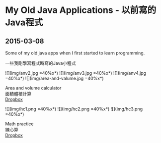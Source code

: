 # My Old Java Applications - 以前寫的Java程式
## 2015-03-08

Some of my old java apps when I first started to learn programming.

一些我剛學寫程式時寫的Java小程式

![](img/anv2.jpg =40%x*)
![](img/anv3.jpg =40%x*)
![](img/anv4.jpg =40%x*)
![](img/area-and-valume.jpg =40%x*)

Area and volume calculator  
面積體積計算  
[Dropbox](https://www.dropbox.com/s/d27cchflyguig92/%E9%9D%A2%E7%A9%8D%E9%AB%94%E7%A9%8D%E8%A8%88%E7%AE%97.jar?dl=0)

![](img/hc1.png =40%x*)
![](img/hc2.png =40%x*)
![](img/hc3.png =40%x*)

Math practice  
練心算  
[Dropbox](https://www.dropbox.com/s/xeuwtjzmca6sva3/%E7%B7%B4%E5%BF%83%E7%AE%97.jar?dl=0)

